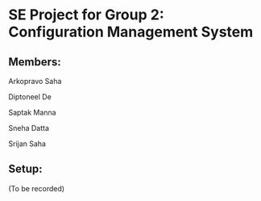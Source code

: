 # SE Project for Group 2: Configuration Management System

## Members:

Arkopravo Saha

Diptoneel De

Saptak Manna

Sneha Datta

Srijan Saha

## Setup:

(To be recorded)
